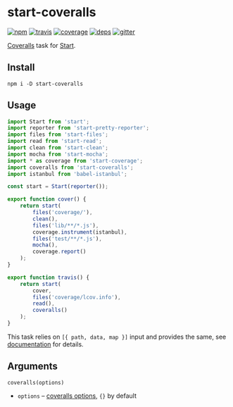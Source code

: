 # start-coveralls

[![npm](https://img.shields.io/npm/v/start-coveralls.svg?style=flat-square)](https://www.npmjs.com/package/start-coveralls)
[![travis](http://img.shields.io/travis/start-runner/coveralls.svg?style=flat-square)](https://travis-ci.org/start-runner/coveralls)
[![coverage](https://img.shields.io/codecov/c/github/start-runner/coveralls.svg?style=flat-square)](https://codecov.io/github/start-runner/coveralls)
[![deps](https://img.shields.io/gemnasium/start-runner/coveralls.svg?style=flat-square)](https://gemnasium.com/start-runner/coveralls)
[![gitter](https://img.shields.io/badge/gitter-join_chat_%E2%86%92-00d06f.svg?style=flat-square)](https://gitter.im/start-runner/start)

[Coveralls](https://coveralls.io/) task for [Start](https://github.com/start-runner/start).

## Install

```
npm i -D start-coveralls
```

## Usage

```js
import Start from 'start';
import reporter from 'start-pretty-reporter';
import files from 'start-files';
import read from 'start-read';
import clean from 'start-clean';
import mocha from 'start-mocha';
import * as coverage from 'start-coverage';
import coveralls from 'start-coveralls';
import istanbul from 'babel-istanbul';

const start = Start(reporter());

export function cover() {
    return start(
        files('coverage/'),
        clean(),
        files('lib/**/*.js'),
        coverage.instrument(istanbul),
        files('test/**/*.js'),
        mocha(),
        coverage.report()
    );
}

export function travis() {
    return start(
        cover,
        files('coverage/lcov.info'),
        read(),
        coveralls()
    );
}
```

This task relies on `[{ path, data, map }]` input and provides the same, see [documentation](https://github.com/start-runner/start#readme) for details.

## Arguments

`coveralls(options)`

* `options` – [coveralls options](https://github.com/nickmerwin/node-coveralls/blob/master/lib/convertLcovToCoveralls.js), `{}` by default
